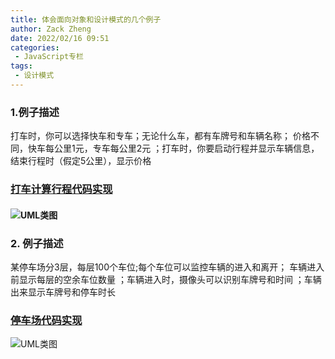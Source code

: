 ```yaml
---
title: 体会面向对象和设计模式的几个例子
author: Zack Zheng
date: 2022/02/16 09:51
categories:
 - JavaScript专栏
tags:
 - 设计模式
---
```




### 1.例子描述

打车时，你可以选择快车和专车；无论什么车，都有车牌号和车辆名称； 价格不同，快车每公里1元，专车每公里2元 ；打车时，你要启动行程并显示车辆信息，结束行程时（假定5公里），显示价格

###  [打车计算行程代码实现](https://github.com/zack-xy/try-projects/blob/c2a37c01faed7a3f6e11a976c043b7266d0f2958/learn-design-mode/src/examples/carTrip.ts)

#### ![UML类图](https://s1.ax1x.com/2023/05/19/p949tZn.png)

### 2. 例子描述

 某停车场分3层，每层100个车位;每个车位可以监控车辆的进入和离开； 车辆进入前显示每层的空余车位数量 ；车辆进入时，摄像头可以识别车牌号和时间 ；车辆出来显示车牌号和停车时长

###  [停车场代码实现](https://github.com/zack-xy/try-projects/blob/main/learn-design-mode/src/examples/carPark.ts)

![UML类图](https://s1.ax1x.com/2023/05/19/p949BzF.png)
